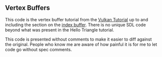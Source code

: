 Vertex Buffers
--------

This code is the vertex buffer tutorial from the 
[Vulkan Tutorial](https://vulkan-tutorial.com) up to and including the section 
on the [index buffer](https://vulkan-tutorial.com/Vertex_buffers/Index_buffer). 
There is no unique SDL code beyond what was present in the Hello Triangle 
tutorial.

This code is presented without comments to make it easier to diff against the 
original.  People who know me are aware of how painful it is for me to let code 
go without spec comments.